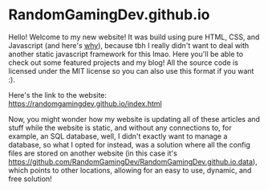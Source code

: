 # RandomGamingDev.github.io


Hello! Welcome to my new website! It was build using pure HTML, CSS, and Javascript (and here's [why](https://www.youtube.com/watch?v=gU-8U7Z-E64)), because tbh I really didn't want to deal with another static javascript framework for this lmao. Here you'll be able to check out some featured projects and my blog! All the source code is licensed under the MIT license so you can also use this format if you want :).</br>

Here's the link to the website: https://randomgamingdev.github.io/index.html </br>

Now, you might wonder how my website is updating all of these articles and stuff while the website is static, and without any connections to, for example, an SQL database, well, I didn't exactly want to manage a database, so what I opted for instead, was a solution where all the config files are stored on another website (in this case it's https://github.com/RandomGamingDev/RandomGamingDev.github.io.data), which points to other locations, allowing for an easy to use, dynamic, and free solution!
